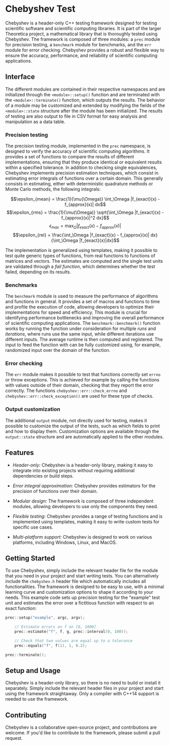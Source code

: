 # Chebyshev Test
Chebyshev is a header-only C++ testing framework designed for testing scientific software and scientific computing libraries. It is part of the larger Theoretica project, a mathematical library that is thoroughly tested using Chebyshev. The framework is composed of three modules: a `prec` module for precision testing, a `benchmark` module for benchmarks, and the `err` module for error checking. Chebyshev provides a robust and flexible way to ensure the accuracy, performance, and reliability of scientific computing applications.


## Interface
The different modules are contained in their respective namespaces and are initialized through the `<module>::setup()` function and are terminated with the `<module>::terminate()` function, which outputs the results. The behavior of a module may be customized and extended by modifying the fields of the `<module>::state` structure after the module has been initialized. The results of testing are also output to file in CSV format for easy analysis and manipulation as a data table.


### Precision testing
The precision testing module, implemented in the `prec` namespace, is designed to verify the accuracy of scientific computing algorithms. It provides a set of functions to compare the results of different implementations, ensuring that they produce identical or equivalent results within a specified tolerance. In addition to checking single equivalences, Chebyshev implements precision estimation techniques, which consist in estimating error integrals of functions over a certain domain. This generally consists in estimating, either with deterministic quadrature methods or Monte Carlo methods, the following integrals:

$$\epsilon_{mean} = \frac{1}{\mu(\Omega)} \int_\Omega |f_{exact}(x) - f_{approx}(x)| dx$$
$$\epsilon_{rms} = \frac{1}{\mu(\Omega)} \sqrt{\int_\Omega |f_{exact}(x) - f_{approx}(x)|^2 dx}$$
$$\epsilon_{max} = \max_{\Omega} |f_{exact}(x) - f_{approx}(x)|$$
$$\epsilon_{rel} = \frac{\int_\Omega |f_{exact}(x) - f_{approx}(x)| dx}{\int_\Omega |f_{exact}(x)|dx}$$

The implementation is generalized using templates, making it possible to test quite generic types of functions, from real functions to functions of matrices and vectors. The estimates are computed and the single test units are validated through a _fail function_, which determines whether the test failed, depending on its results.


### Benchmarks
The `benchmark` module is used to measure the performance of algorithms and functions in general. It provides a set of macros and functions to time and profile the execution of code, allowing developers to optimize their implementations for speed and efficiency. This module is crucial for identifying performance bottlenecks and improving the overall performance of scientific computing applications. The `benchmark::benchmark()` function works by running the function under consideration for multiple _runs_ and _iterations_, where runs use the same input, while different iterations use different inputs. The average runtime is then computed and registered. The input to feed the function with can be fully customized using, for example, randomized input over the domain of the function.


### Error checking
The `err` module makes it possible to test that functions correctly set `errno` or throw exceptions. This is achieved for example by calling the functions with values outside of their domain, checking that they report the error correctly. The functions `chebyshev::err::check_errno` and `chebyshev::err::check_exception()` are used for these type of checks.


### Output customization
The additional `output` module, not directly used for testing, makes it possible to customize the output of the tests, such as which fields to print and how to display them. Customization options are available through the `output::state` structure and are automatically applied to the other modules.


## Features
- *Header-only:* Chebyshev is a header-only library, making it easy to integrate into existing projects without requiring additional dependencies or build steps.

- *Error integral approximation:* Chebyshev provides estimators for the precision of functions over their domain.

- *Modular design:* The framework is composed of three independent modules, allowing developers to use only the components they need.

- *Flexible testing:* Chebyshev provides a range of testing functions and is implemented using templates, making it easy to write custom tests for specific use cases.

- *Multi-platform support:* Chebyshev is designed to work on various platforms, including Windows, Linux, and MacOS.


## Getting Started
To use Chebyshev, simply include the relevant header file for the module that you need in your project and start writing tests. You can alternatively include the `chebyshev.h` header file which automatically includes all functionalities. The framework is designed to be easy to use, with a minimal learning curve and customization options to shape it according to your needs. This example code sets up precision testing for the "example" test unit and estimates the error over a fictitious function with respect to an exact function:

```c
prec::setup("example", argc, argv);

	// Estimate errors on f on [0, 1000]
	prec::estimate("f", f, g, prec::interval(0, 100));

	// Check that two values are equal up to a tolerance
	prec::equals("f", f(1), 1, 0.2);

prec::terminate();
```

## Setup and Usage
Chebyshev is a header-only library, so there is no need to build or install it separately. Simply include the relevant header files in your project and start using the framework straightaway. Only a compiler with C++14 support is needed to use the framework.


## Contributing
Chebyshev is a collaborative open-source project, and contributions are welcome. If you'd like to contribute to the framework, please submit a pull request.
